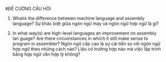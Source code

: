 #ĐỀ CƯƠNG CÂU HỎI
1. Whatis the difference between machine language and assembly language?
Sự khác biệt giữa ngôn ngữ máy và ngôn ngữ hợp ngữ là gì?

2. In what way(s) are high-level languages an improvement on assembly lan
guage? Are there circumstances in which it still make sense to program in
assembler?
Ngôn ngữ cấp cao là sự cải tiến so với ngôn ngữ hợp ngữ theo những cách nào?
Liệu có trường hợp nào mà việc lập trình bằng hợp ngữ vẫn hợp lý không?


